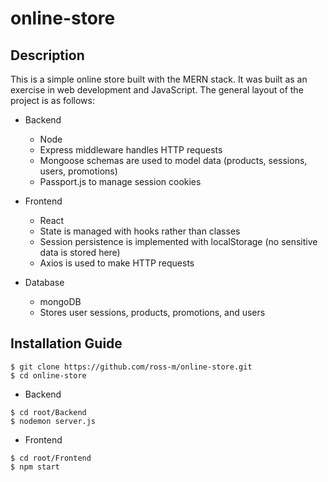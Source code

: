 # online-store

## Description
This is a simple online store built with the MERN stack. It was built as an exercise in web development and JavaScript. The 
general layout of the project is as follows:

* Backend
  * Node 
  * Express middleware handles HTTP requests
  * Mongoose schemas are used to model data (products, sessions, users, promotions)
  * Passport.js to manage session cookies
                  
* Frontend
  * React
  * State is managed with hooks rather than classes
  * Session persistence is implemented with localStorage (no sensitive data is stored here)
  * Axios is used to make HTTP requests
  
* Database
  * mongoDB 
  * Stores user sessions, products, promotions, and users
  
## Installation Guide
```
$ git clone https://github.com/ross-m/online-store.git
$ cd online-store
```
* Backend
 ```
 $ cd root/Backend
 $ nodemon server.js
 ```
* Frontend
 ```
 $ cd root/Frontend
 $ npm start
 ```
